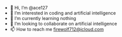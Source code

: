 - 👋 Hi, I’m @ace127
- 👀 I’m interested in coding and artificial intelligence 
- 🌱 I’m currently learning nothing 
- 💞️ I’m looking to collaborate on artificial intelligence 
- 📫 How to reach me firewolf712@icloud.com

<!---
ace127/ace127 is a ✨ special ✨ repository because its `README.md` (this file) appears on your GitHub profile.
You can click the Preview link to take a look at your changes.
--->
